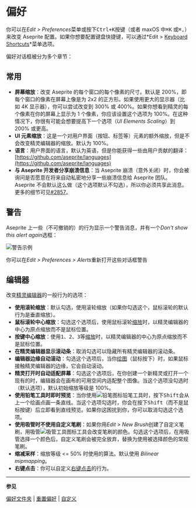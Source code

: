 # 偏好

你可以在*Edit > Preferences*菜单或按下<kbd>Ctrl+K</kbd>按键（或者 maxOS 中<kbd>⌘K</kbd>
或<kbd>⌘,</kbd>）来改变 Aseprite 配置。如果你想要配置键盘快捷键，可以通过*Edit > [Keyboard Shortcuts](keyboard-shortcuts.md)*菜单选项。

偏好对话框被分为多个章节：

## 常用

- **屏幕缩放**：改变 Aseprite 的每个窗口的每个像素的尺寸。默认是 200%，即每个窗口的像素在屏幕上像是为 2x2 的正方形。如果使用更大的显示器（比如 4K 显示器），你可以尝试改变到 300% 或 400%。如果你想看到精灵的每个像素在你的屏幕上显示为 1 个像素，你应该设置这个选项为 100%。在这种情况下，你很有可能会想要提高下一个选项（_UI Elements Scaling_）到 200% 或更高。
- **UI 元素缩放**：这是一个对用户界面（按钮、标签等）元素的额外缩放，但是不会改变精灵编辑器的缩放。默认为 100%。
- **语言**：用户界面的语言，默认为英语，但是你能获得一些由用户贡献的翻译：[https://github.com/aseprite/languages](https://github.com/aseprite/languages)
- **与 Aseprite 开发者分享崩溃信息**：当 Aseprite 崩溃（意外关闭）时，你会被询问是否愿意在将来自动私密地分享一些崩溃信息给 Aseprite 团队。Aseprite 不会默认这么做（这个选项默认不勾选），所以你必须共享此消息。更多的细节可见[#2857](https://github.com/aseprite/aseprite/issues/2857)。

## 警告

Aseprite 上一些（不可撤销的）的行为显示一个警告消息，并有一个*Don't show this alert again*选框：

![警告示例](preferences/show-alert.png)

你可以在*Edit > Preferences > Alerts*重新打开这些对话框警告

## 编辑器

改变[精灵编辑器](sprite-editor.md)的一般行为的选项：

- **使用滚轮缩放**：默认勾选，使用滚轮缩放（如果你勾选这个，鼠标滚轮的默认行为是垂直缩放）。
- **鼠标滚轮中心缩放**：勾选这个选项后，使用鼠标滚轮[缩放](zoom.md)时，以精灵编辑器的中心为原点缩放而不是鼠标位置。
- **按键中心缩放**：使用<kbd>1</kbd>、<kbd>2</kbd>、<kbd>3</kbd>等[缩放](zoom.md)时，以精灵编辑器的中心为原点缩放而不是鼠标位置。
- **在精灵编辑器显示滚动条**：取消勾选可以隐藏所有精灵编辑器的滚动条。
- **编辑器边缘自动滚动**：勾选这个选项后，当你[绘图](drawing.md)（鼠标按下）时，如果鼠标接触精灵编辑器的边缘，它会自动滚动。
- **精灵打开时自动适配屏幕**：勾选这个选项后，在你创建一个新精灵或打开一个现有的时，编辑器会在画布的可用空间内适配整个图像。当这个选项没勾选时（默认选项），默认初始缩放等级是 100%。
- **使用铅笔工具时即时预览**：当你使用![铅笔图标](tools/pencil-tool.png)铅笔工具时，按下<kbd>Shift</kbd>会从上一个绘画点画一条直线。当这个选项勾选时，你会在按下<kbd>Shift</kbd>（而不是鼠标按键）后立即看到直线预览。如果你这困扰到你，你可以取消勾选这个选项。
- **使用吸管时不使用自定义笔刷**：如果你用*Edit > New Brush*创建了自定义笔刷，用吸管![吸管工具图标](tools/eyedropper-tool.png)工具会改变笔刷的颜色。勾选这个选项后，在用吸管选择一个颜色后，自定义笔刷会被完全放弃，替换为使用被选择颜色的常规笔刷。
- **缩减采样**：缩放等级 <= 50% 时使用的算法。默认使用 _Bilinear mipmapping_。
- **右键点击**：你可以自定义[右键点击](right-click.md)的行为。

---

**参见**

[偏好文件夹](preferences-folder.md) | [重置偏好](reset-preferences.md) | [自定义](customization.md)
